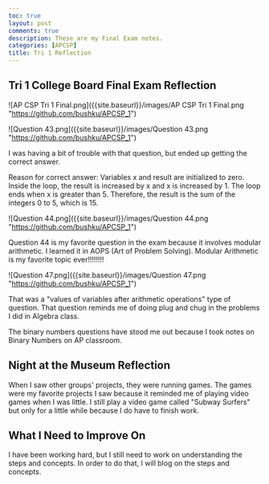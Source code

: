 ```yaml
---
toc: true
layout: post
comments: true
description: These are my Final Exam notes.
categories: [APCSP]
title: Tri 1 Reflection
---
```


## Tri 1 College Board Final Exam Reflection
![AP CSP Tri 1 Final.png]({{site.baseurl}}/images/AP CSP Tri 1 Final.png "https://github.com/bushku/APCSP_1")

![Question 43.png]({{site.baseurl}}/images/Question 43.png "https://github.com/bushku/APCSP_1")

I was having a bit of trouble with that question, but ended up getting the correct answer.

Reason for correct answer: Variables x and result are initialized to zero. Inside the loop, the result is increased by x and x is increased by 1. The loop ends when x is greater than 5. Therefore, the result is the sum of the integers 0 to 5, which is 15.

![Question 44.png]({{site.baseurl}}/images/Question 44.png "https://github.com/bushku/APCSP_1")

Question 44 is my favorite question in the exam because it involves modular arithmetic. I learned it in AOPS (Art of Problem Solving). Modular Arithmetic is my favorite topic ever!!!!!!!!

![Question 47.png]({{site.baseurl}}/images/Question 47.png "https://github.com/bushku/APCSP_1")

That was a "values of variables after arithmetic operations" type of question. That question reminds me of doing plug and chug in the problems I did in Algebra class.

The binary numbers questions have stood me out because I took notes on Binary Numbers on AP classroom.

## Night at the Museum Reflection
 When I saw other groups' projects, they were running games. The games were my favorite projects I saw because it reminded me of playing video games when I was little. I still play a video game called "Subway Surfers" but only for a little while because I do have to finish work.

## What I Need to Improve On
I have been working hard, but I still need to work on understanding the steps and concepts. In order to do that, I will blog on the steps and concepts.